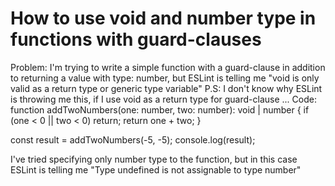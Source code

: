 
# How to use void and number type in functions with guard-clauses

Problem: I'm trying to write a simple function with a guard-clause in addition to returning a value with type: number, but ESLint is telling me "void is only valid as a return type or generic type variable"
P.S: I don't know why ESLint is throwing me this, if I use void as a return type for guard-clause ...
Code:
function addTwoNumbers(one: number, two: number): void | number {
  if (one < 0 || two < 0) return;
  return one + two;
}

const result = addTwoNumbers(-5, -5);
console.log(result);


I've tried specifying only number type to the function, but in this case ESLint is telling me "Type undefined is not assignable to type number"

        